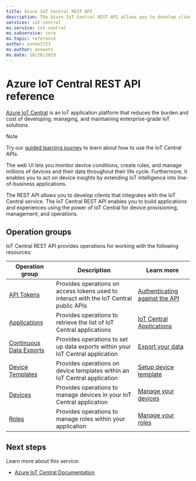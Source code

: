 ```yaml
---
title: Azure IoT Central REST API 
description: The Azure IoT Central REST API allows you to develop client and web applications that use REST calls to work with IoT Central. The API surface lets you manage IoT Central applications programmatically. 
services: iot-central
ms.service: iot-central
ms.subservice: core
ms.topic: reference
author: avneet723
ms.author: avneets
ms.date: 10/28/2019
---
```


# Azure IoT Central REST API reference

[Azure IoT Central](https://docs.microsoft.com/azure/iot-central/) is an IoT application platform that reduces the burden and cost of developing, managing, and maintaining enterprise-grade IoT solutions. 

> [!Note]
> Try our [guided learning journey](https://aka.ms/iotcentralapimslearnjourney) to learn about how to use the IoT Central APIs.

The web UI lets you monitor device conditions, create rules, and manage millions of devices and their data throughout their life cycle. Furthermore, it enables you to act on device insights by extending IoT intelligence into line-of-business applications.

The REST API allows you to develop clients that integrates with the IoT Central service. The IoT Central REST API enables you to build applications and experiences using the power of IoT Central for device provisioning, management, and operations.

## Operation groups

IoT Central REST API provides operations for working with the following resources:

| Operation group | Description                                                        | Learn more |
|-----------------|--------------------------------------------------------------------|------------| 
| [API Tokens](https://docs.microsoft.com/rest/api/iotcentral/apitokens)  | Provides operations on access tokens used to interact with the IoT Central public APIs| [Authenticating against the API](https://aka.ms/iotcentralapidocsauth)
| [Applications](https://docs.microsoft.com/rest/api/iotcentral/applications) | Provides operations to retrieve the list of IoT Central applications | [IoT Central Applications](/azure/iot-central/preview/quick-deploy-iot-central)|
| [Continuous Data Exports](https://docs.microsoft.com/rest/api/iotcentral/continuousdataexports) | Provides operations to set up data exports within your IoT Central application | [Export your data](/azure/iot-central/preview/howto-export-data)|
| [Device Templates](https://docs.microsoft.com/rest/api/iotcentral/devicetemplates) | Provides operations on device templates within an IoT Central application| [Setup device template](https://docs.microsoft.com/azure/iot-central/core/howto-set-up-template)|
| [Devices](https://docs.microsoft.com/rest/api/iotcentral/devices) | Provides operations to manage devices in your IoT Central application| [Manage your devices](/azure/iot-central/preview/howto-manage-devices)|
| [Roles](https://docs.microsoft.com/rest/api/iotcentral/roles)| Provides operations to manage roles within your application | [Manage your roles](/azure/iot-central/preview/howto-manage-users-roles)

## Next steps

Learn more about this service:
* [Azure IoT Central Documentation](https://docs.microsoft.com/azure/iot-central)
